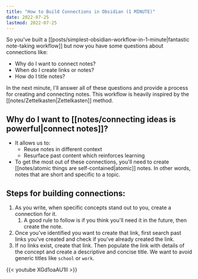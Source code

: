 ```yaml
---
title: "How to Build Connections in Obsidian (1 MINUTE)"
date: 2022-07-25
lastmod: 2022-07-25
---
```

So you've built a [[posts/simplest-obsidian-workflow-in-1-minute|fantastic note-taking workflow]] but now you have some questions about connections like:
- Why do I want to connect notes?
- When do I create links or notes?
- How do I title notes?

In the next minute, I'll answer all of these questions and provide a process for creating and connecting notes. This workflow is heavily inspired by the [[notes/Zettelkasten|Zettelkasten]] method.

## Why do I want to [[notes/connecting ideas is powerful|connect notes]]?
- It allows us to:
	- Reuse notes in different context
	- Resurface past content which reinforces learning
- To get the most out of these connections, you'll need to create [[notes/atomic things are self-contained|atomic]] notes. In other words, notes that are short and specific to a topic.

## Steps for building connections:
1. As you write, when specific concepts stand out to you, create a connection for it.
	1. A good rule to follow is if you think you'll need it in the future, then create the note.
2. Once you've identified you want to create that link, first search past links you've created and check if you've already created the link.
3. If no links exist, create that link. Then populate the link with details of the concept and create a descriptive and concise title. We want to avoid generic titles like `school` or `work`.

{{< youtube XGd1oaAU1lI >}}